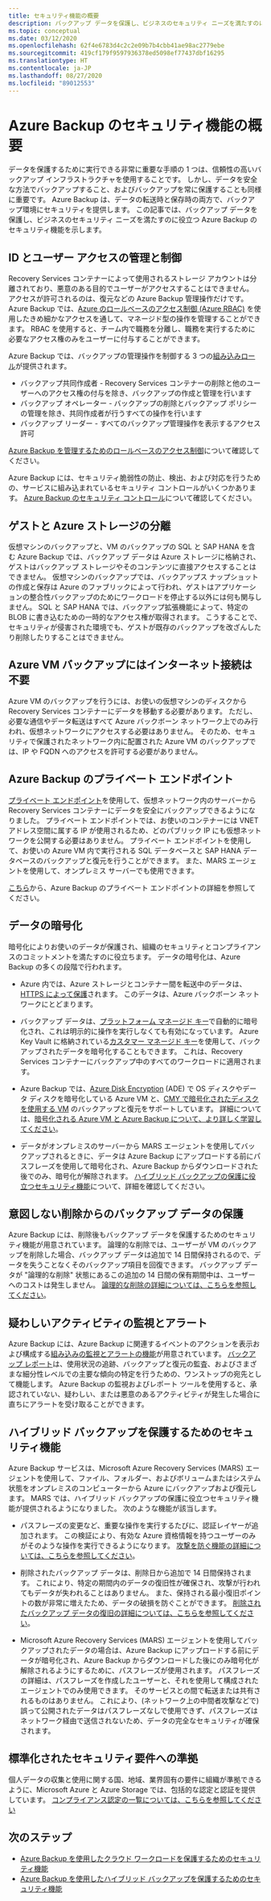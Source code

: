 ```yaml
---
title: セキュリティ機能の概要
description: バックアップ データを保護し、ビジネスのセキュリティ ニーズを満たすのに役立つ Azure Backup のセキュリティ機能について説明します。
ms.topic: conceptual
ms.date: 03/12/2020
ms.openlocfilehash: 62f4e6783d4c2c2e09b7b4cbb41ae98ac2779ebe
ms.sourcegitcommit: 419cf179f9597936378ed5098ef77437dbf16295
ms.translationtype: HT
ms.contentlocale: ja-JP
ms.lasthandoff: 08/27/2020
ms.locfileid: "89012553"
---
```

# <a name="overview-of-security-features-in-azure-backup"></a>Azure Backup のセキュリティ機能の概要

データを保護するために実行できる非常に重要な手順の 1 つは、信頼性の高いバックアップ インフラストラクチャを使用することです。 しかし、データを安全な方法でバックアップすること、およびバックアップを常に保護することも同様に重要です。 Azure Backup は、データの転送時と保存時の両方で、バックアップ環境にセキュリティを提供します。 この記事では、バックアップ データを保護し、ビジネスのセキュリティ ニーズを満たすのに役立つ Azure Backup のセキュリティ機能を示します。

## <a name="management-and-control-of-identity-and-user-access"></a>ID とユーザー アクセスの管理と制御

Recovery Services コンテナーによって使用されるストレージ アカウントは分離されており、悪意のある目的でユーザーがアクセスすることはできません。 アクセスが許可されるのは、復元などの Azure Backup 管理操作だけです。 Azure Backup では、[Azure のロールベースのアクセス制御 (Azure RBAC)](./backup-rbac-rs-vault.md) を使用したきめ細かなアクセスを通して、マネージド型の操作を管理することができます。 RBAC を使用すると、チーム内で職務を分離し、職務を実行するために必要なアクセス権のみをユーザーに付与することができます。

Azure Backup では、バックアップの管理操作を制御する 3 つの[組み込みロール](../role-based-access-control/built-in-roles.md)が提供されます。

* バックアップ共同作成者 - Recovery Services コンテナーの削除と他のユーザーへのアクセス権の付与を除き、バックアップの作成と管理を行います
* バックアップ オペレーター - バックアップの削除とバックアップ ポリシーの管理を除き、共同作成者が行うすべての操作を行います
* バックアップ リーダー - すべてのバックアップ管理操作を表示するアクセス許可

[Azure Backup を管理するためのロールベースのアクセス制御](./backup-rbac-rs-vault.md)について確認してください。

Azure Backup には、セキュリティ脆弱性の防止、検出、および対応を行うための、サービスに組み込まれているセキュリティ コントロールがいくつかあります。 [Azure Backup のセキュリティ コントロール](./backup-security-controls.md)について確認してください。

## <a name="separation-between-guest-and-azure-storage"></a>ゲストと Azure ストレージの分離

仮想マシンのバックアップと、VM のバックアップの SQL と SAP HANA を含む Azure Backup では、バックアップ データは Azure ストレージに格納され、ゲストはバックアップ ストレージやそのコンテンツに直接アクセスすることはできません。  仮想マシンのバックアップでは、バックアップス ナップショットの作成と保存は Azure のファブリックによって行われ、ゲストはアプリケーションの整合性バックアップのためにワークロードを停止する以外には何も関与しません。  SQL と SAP HANA では、バックアップ拡張機能によって、特定の BLOB に書き込むための一時的なアクセス権が取得されます。  こうすることで、セキュリティが侵害された環境でも、ゲストが既存のバックアップを改ざんしたり削除したりすることはできません。

## <a name="internet-connectivity-not-required-for-azure-vm-backup"></a>Azure VM バックアップにはインターネット接続は不要

Azure VM のバックアップを行うには、お使いの仮想マシンのディスクから Recovery Services コンテナーにデータを移動する必要があります。 ただし、必要な通信やデータ転送はすべて Azure バックボーン ネットワーク上でのみ行われ、仮想ネットワークにアクセスする必要はありません。 そのため、セキュリティで保護されたネットワーク内に配置された Azure VM のバックアップでは、IP や FQDN へのアクセスを許可する必要がありません。

## <a name="private-endpoints-for-azure-backup"></a>Azure Backup のプライベート エンドポイント

[プライベート エンドポイント](../private-link/private-endpoint-overview.md)を使用して、仮想ネットワーク内のサーバーから Recovery Services コンテナーにデータを安全にバックアップできるようになりました。 プライベート エンドポイントでは、お使いのコンテナーには VNET アドレス空間に属する IP が使用されるため、どのパブリック IP にも仮想ネットワークを公開する必要はありません。 プライベート エンドポイントを使用して、お使いの Azure VM 内で実行される SQL データベースと SAP HANA データベースのバックアップと復元を行うことができます。 また、MARS エージェントを使用して、オンプレミス サーバーでも使用できます。

[こちら](./private-endpoints.md)から、Azure Backup のプライベート エンドポイントの詳細を参照してください。

## <a name="encryption-of-data"></a>データの暗号化

暗号化によりお使いのデータが保護され、組織のセキュリティとコンプライアンスのコミットメントを満たすのに役立ちます。 データの暗号化は、Azure Backup の多くの段階で行われます。

* Azure 内では、Azure ストレージとコンテナー間を転送中のデータは、[HTTPS によって保護](backup-support-matrix.md#network-traffic-to-azure)されます。 このデータは、Azure バックボーン ネットワークにとどまります。

* バックアップ データは、[プラットフォーム マネージド キー](backup-encryption.md)で自動的に暗号化され、これは明示的に操作を実行しなくても有効になっています。 Azure Key Vault に格納されている[カスタマー マネージド キー](encryption-at-rest-with-cmk.md)を使用して、バックアップされたデータを暗号化することもできます。 これは、Recovery Services コンテナーにバックアップ中のすべてのワークロードに適用されます。

* Azure Backup では、[Azure Disk Encryption](backup-azure-vms-encryption.md#encryption-support-using-ade) (ADE) で OS ディスクやデータ ディスクを暗号化している Azure VM と、[CMY で暗号化されたディスクを使用する VM](backup-azure-vms-encryption.md#encryption-using-customer-managed-keys) のバックアップと復元をサポートしています。 詳細については、[暗号化される Azure VM と Azure Backup について、より詳しく学習してください](./backup-azure-vms-encryption.md)。

* データがオンプレミスのサーバーから MARS エージェントを使用してバックアップされるときに、データは Azure Backup にアップロードする前にパスフレーズを使用して暗号化され、Azure Backup からダウンロードされた後でのみ、暗号化が解除されます。 [ハイブリッド バックアップの保護に役立つセキュリティ機能](#security-features-to-help-protect-hybrid-backups)について、詳細を確認してください。

## <a name="protection-of-backup-data-from-unintentional-deletes"></a>意図しない削除からのバックアップ データの保護

Azure Backup には、削除後もバックアップ データを保護するためのセキュリティ機能が用意されています。 論理的な削除では、ユーザーが VM のバックアップを削除した場合、バックアップ データは追加で 14 日間保持されるので、データを失うことなくそのバックアップ項目を回復できます。 バックアップ データが "論理的な削除" 状態にあるこの追加の 14 日間の保有期間中は、ユーザーへのコストは発生しません。 [論理的な削除の詳細については、こちらを参照してください](backup-azure-security-feature-cloud.md)。

## <a name="monitoring-and-alerts-of-suspicious-activity"></a>疑わしいアクティビティの監視とアラート

Azure Backup には、Azure Backup に関連するイベントのアクションを表示および構成する[組み込みの監視とアラートの機能](./backup-azure-monitoring-built-in-monitor.md)が用意されています。 [バックアップ レポート](./configure-reports.md)は、使用状況の追跡、バックアップと復元の監査、およびさまざまな細分性レベルでの主要な傾向の特定を行うための、ワンストップの宛先として機能します。 Azure Backup の監視およびレポート ツールを使用すると、承認されていない、疑わしい、または悪意のあるアクティビティが発生した場合に直ちにアラートを受け取ることができます。

## <a name="security-features-to-help-protect-hybrid-backups"></a>ハイブリッド バックアップを保護するためのセキュリティ機能

Azure Backup サービスは、Microsoft Azure Recovery Services (MARS) エージェントを使用して、ファイル、フォルダー、およびボリュームまたはシステム状態をオンプレミスのコンピューターから Azure にバックアップおよび復元します。 MARS では、ハイブリッド バックアップの保護に役立つセキュリティ機能が提供されるようになりました。 次のような機能が該当します。

* パスフレーズの変更など、重要な操作を実行するたびに、認証レイヤーが追加されます。 この検証により、有効な Azure 資格情報を持つユーザーのみがそのような操作を実行できるようになります。 [攻撃を防ぐ機能の詳細については、こちらを参照してください](./backup-azure-security-feature.md#prevent-attacks)。

* 削除されたバックアップ データは、削除日から追加で 14 日間保持されます。 これにより、特定の期間内のデータの復旧性が確保され、攻撃が行われてもデータが失われることはありません。 また、保持される最小復旧ポイントの数が非常に増えたため、データの破損を防ぐことができます。 [削除されたバックアップ データの復旧の詳細については、こちらを参照してください](./backup-azure-security-feature.md#recover-deleted-backup-data)。

* Microsoft Azure Recovery Services (MARS) エージェントを使用してバックアップされたデータの場合は、Azure Backup にアップロードする前にデータが暗号化され、Azure Backup からダウンロードした後にのみ暗号化が解除されるようにするために、パスフレーズが使用されます。 パスフレーズの詳細は、パスフレーズを作成したユーザーと、それを使用して構成されたエージェントでのみ使用できます。 そのサービスとの間で転送または共有されるものはありません。 これにより、(ネットワーク上の中間者攻撃などで) 誤って公開されたデータはパスフレーズなしで使用できず、パスフレーズはネットワーク経由で送信されないため、データの完全なセキュリティが確保されます。

## <a name="compliance-with-standardized-security-requirements"></a>標準化されたセキュリティ要件への準拠

個人データの収集と使用に関する国、地域、業界固有の要件に組織が準拠できるように、Microsoft Azure と Azure Storage では、包括的な認定と認証を提供しています。 [コンプライアンス認定の一覧については、こちらを参照してください](compliance-offerings.md)

## <a name="next-steps"></a>次のステップ

* [Azure Backup を使用したクラウド ワークロードを保護するためのセキュリティ機能](backup-azure-security-feature-cloud.md)
* [Azure Backup を使用したハイブリッド バックアップを保護するためのセキュリティ機能](backup-azure-security-feature.md)
